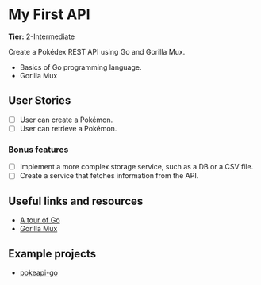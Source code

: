# My First API

**Tier:** 2-Intermediate

Create a Pokédex REST API using Go and Gorilla Mux.

- Basics of Go programming language.
- Gorilla Mux

## User Stories

- [ ] User can create a Pokémon.
- [ ] User can retrieve a Pokémon.

### Bonus features

- [ ] Implement a more complex storage service, such as a DB or a CSV file.
- [ ] Create a service that fetches information from the API.

## Useful links and resources

- [A tour of Go](https://tour.golang.org)
- [Gorilla Mux](https://github.com/gorilla/mux)

## Example projects

- [pokeapi-go](https://github.com/mtslzr/pokeapi-go)
